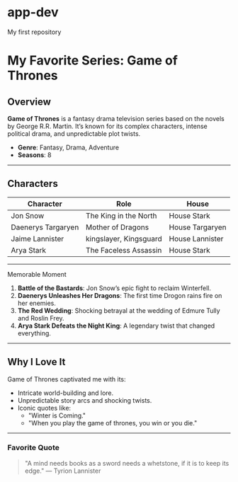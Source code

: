 # app-dev
My first repository
# My Favorite Series: Game of Thrones

## Overview
**Game of Thrones** is a fantasy drama television series based on the novels by George R.R. Martin. It’s known for its complex characters, intense political drama, and unpredictable plot twists.

- **Genre**: Fantasy, Drama, Adventure
- **Seasons**: 8

---

## Characters
| Character          | Role                    | House        |
|--------------------|-------------------------|--------------|
| Jon Snow           | The King in the North   | House Stark  |
| Daenerys Targaryen | Mother of Dragons       | House Targaryen |
| Jaime Lannister    | kingslayer, Kingsguard  | House Lannister |
| Arya Stark         | The Faceless Assassin   | House Stark  |

---
Memorable Moment
1. **Battle of the Bastards**: Jon Snow’s epic fight to reclaim Winterfell.
2. **Daenerys Unleashes Her Dragons**: The first time Drogon rains fire on her enemies.
3. **The Red Wedding**: Shocking betrayal at the wedding of Edmure Tully and Roslin Frey.
4. **Arya Stark Defeats the Night King**: A legendary twist that changed everything.

---

## Why I Love It
Game of Thrones captivated me with its:
- Intricate world-building and lore.
- Unpredictable story arcs and shocking twists.
- Iconic quotes like:
  - "Winter is Coming."
  - "When you play the game of thrones, you win or you die."

---

### Favorite Quote
> "A mind needs books as a sword needs a whetstone, if it is to keep its edge." — Tyrion Lannister

